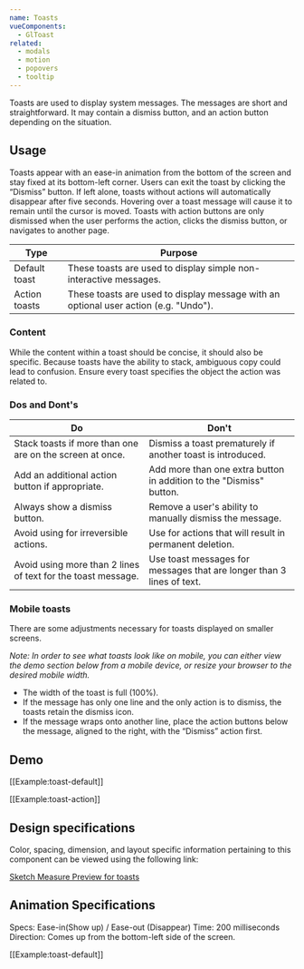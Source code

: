 ```yaml
---
name: Toasts
vueComponents: 
  - GlToast
related: 
  - modals
  - motion
  - popovers
  - tooltip
---
```


Toasts are used to display system messages. The messages are short and straightforward. It may contain a dismiss button, and an action button depending on the situation.

## Usage

Toasts appear with an ease-in animation from the bottom of the screen and stay fixed at its bottom-left corner. Users can exit the toast by clicking the “Dismiss” button. If left alone, toasts without actions will automatically disappear after five seconds. Hovering over a toast message will cause it to remain until the cursor is moved. Toasts with action buttons are only dismissed when the user performs the action, clicks the dismiss button, or navigates to another page.

|Type|Purpose|
|--- |--- |
|Default toast|These toasts are used to display simple non-interactive messages.|
|Action toasts|These toasts are used to display message with an optional user action (e.g. "Undo").|


### Content

While the content within a toast should be concise, it should also be specific. Because toasts have the ability to stack, ambiguous copy could lead to confusion. Ensure every toast specifies the object the action was related to.


### Dos and Dont's

|Do|Don't|
|--- |--- |
|Stack toasts if more than one are on the screen at once.|Dismiss a toast prematurely if another toast is introduced.|
|Add an additional action button if appropriate.|Add more than one extra button in addition to the "Dismiss" button.|
|Always show a dismiss button.|Remove a user's ability to manually dismiss the message.|
|Avoid using for irreversible actions.|Use for actions that will result in permanent deletion.|
|Avoid using more than 2 lines of text for the toast message.|Use toast messages for messages that are longer than 3 lines of text.|

### Mobile toasts

There are some adjustments necessary for toasts displayed on smaller screens.

*Note: In order to see what toasts look like on mobile, you can either view the demo section below from a mobile device, or resize your browser to the desired mobile width.*

*   The width of the toast is full (100%).
*   If the message has only one line and the only action is to dismiss, the toasts retain the dismiss icon.
*   If the message wraps onto another line, place the action buttons below the message, aligned to the right, with the “Dismiss” action first.

## Demo

[[Example:toast-default]]

[[Example:toast-action]]

## Design specifications

Color, spacing, dimension, and layout specific information pertaining to this component can be viewed using the following link:

[Sketch Measure Preview for toasts](https://gitlab-org.gitlab.io/gitlab-design/hosted/design-gitlab-specs/toasts-spec-previews/)

## Animation Specifications

Specs: Ease-in(Show up) / Ease-out (Disappear) Time: 200 milliseconds Direction: Comes up from the bottom-left side of the screen.

[[Example:toast-default]]
